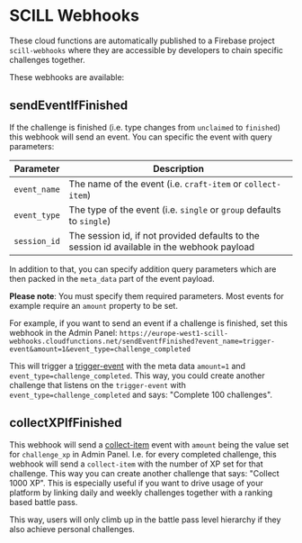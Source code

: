 # SCILL Webhooks

These cloud functions are automatically published to a Firebase project `scill-webhooks` where they are accessible
by developers to chain specific challenges together. 

These webhooks are available:

## sendEventIfFinished

If the challenge is finished (i.e. type changes from `unclaimed` to `finished`) this webhook will send an event. You
can specific the event with query parameters:

|Parameter|Description|
|---------|-----------|
| `event_name` | The name of the event (i.e. `craft-item` or `collect-item`) |
| `event_type` | The type of the event (i.e. `single` or `group` defaults to `single`)|
| `session_id` | The session id, if not provided defaults to the session id available in the webhook payload |

In addition to that, you can specify addition query parameters which are then packed in the `meta_data` part of
the event payload. 

**Please note**: You must specify them required parameters. Most events for example require an `amount` property to
be set.

For example, if you want to send an event if a challenge is finished, set this webhook in the Admin Panel:
`https://europe-west1-scill-webhooks.cloudfunctions.net/sendEventfFinished?event_name=trigger-event&amount=1&event_type=challenge_completed`

This will trigger a [trigger-event](https://developers.scillgame.com/events.html#trigger-event) with the meta data
`amount=1` and `event_type=challenge_completed`. This way, you could create another challenge that listens on the
`trigger-event` with `event_type=challenge_completed` and says: "Complete 100 challenges".

## collectXPIfFinished

This webhook will send a [collect-item](https://developers.scillgame.com/events.html#collect-item) event with `amount`
being the value set for `challenge_xp` in Admin Panel. I.e. for every completed challenge, this webhook will
send a `collect-item` with the number of XP set for that challenge. This way you can create another challenge
that says: "Collect 1000 XP". This is especially useful if you want to drive usage of your platform by linking
daily and weekly challenges together with a ranking based battle pass.

This way, users will only climb up in the battle pass level hierarchy if they also achieve personal challenges.
